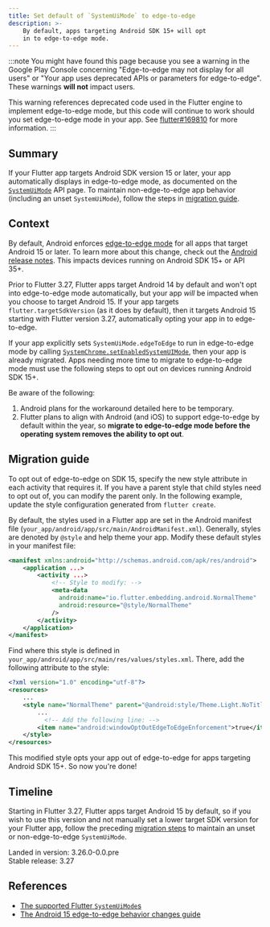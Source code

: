 ```yaml
---
title: Set default of `SystemUiMode` to edge-to-edge
description: >-
    By default, apps targeting Android SDK 15+ will opt
    in to edge-to-edge mode.
---
```


:::note
You might have found this page because you see a warning in the Google Play
Console concerning "Edge-to-edge may not display for all users" or "Your app
uses deprecated APIs or parameters for edge-to-edge". These warnings **will
not** impact users.

This warning references deprecated code used in the Flutter engine to implement
edge-to-edge mode, but this code will continue to work should you set
edge-to-edge mode in your app. See [flutter#169810] for more information.
:::

## Summary

If your Flutter app targets Android SDK version 15 or later,
your app automatically displays in edge-to-edge mode,
as documented on the [`SystemUiMode`][] API page.
To maintain non-edge-to-edge app behavior
(including an unset `SystemUiMode`),
follow the steps in [migration guide](#migration-guide).

[`SystemUiMode`]: {{site.api}}/flutter/services/SystemUiMode.html

## Context

By default, Android enforces [edge-to-edge mode][] for all apps that
target Android 15 or later.
To learn more about this change, check out the [Android release notes][].
This impacts devices running on Android SDK 15+ or API 35+.

Prior to Flutter 3.27, Flutter apps target Android 14 by default and
won't opt into edge-to-edge mode automatically, but
your app _will_ be impacted when you choose to target Android 15.
If your app targets `flutter.targetSdkVersion` (as it does by default),
then it targets Android 15 starting with Flutter version 3.27,
automatically opting your app in to edge-to-edge.

If your app explicitly sets `SystemUiMode.edgeToEdge` to run in
edge-to-edge mode by calling [`SystemChrome.setEnabledSystemUIMode`][],
then your app is already migrated. Apps needing more time to migrate to
edge-to-edge mode must use the following steps to opt out on
devices running Android SDK 15+.

Be aware of the following:

 1. Android plans for the workaround detailed here to be temporary.
 2. Flutter plans to align with Android (and iOS) to
    support edge-to-edge by default within the year, so
    **migrate to edge-to-edge mode before the operating system
    removes the ability to opt out**.

[edge-to-edge mode]: {{site.android-dev}}/develop/ui/views/layout/edge-to-edge
[Android release notes]: {{site.android-dev}}/about/versions/15/behavior-changes-15#edge-to-edge
[`SystemChrome.setEnabledSystemUIMode`]: {{site.api}}/flutter/services/SystemChrome/setEnabledSystemUIMode.html

## Migration guide

To opt out of edge-to-edge on SDK 15, specify
the new style attribute in each activity that requires it.
If you have a parent style that child styles need to opt out of,
you can modify the parent only.
In the following example,
update the style configuration generated from `flutter create`.

By default, the styles used in a Flutter app are set in
the Android manifest file (`your_app/android/app/src/main/AndroidManifest.xml`).
Generally, styles are denoted by `@style` and help theme your app.
Modify these default styles in your manifest file:

```xml title="AndroidManifest.xml" highlightLines=5-8
<manifest xmlns:android="http://schemas.android.com/apk/res/android">
    <application ...>
        <activity ...>
            <!-- Style to modify: -->
            <meta-data
              android:name="io.flutter.embedding.android.NormalTheme"
              android:resource="@style/NormalTheme"
            />
        </activity>
    </application>
</manifest>
```

Find where this style is defined in
`your_app/android/app/src/main/res/values/styles.xml`.
There, add the following attribute to the style:

```xml title="styles.xml" highlightLines=7
<?xml version="1.0" encoding="utf-8"?>
<resources>
    ...
    <style name="NormalTheme" parent="@android:style/Theme.Light.NoTitleBar">
        ...
	      <!-- Add the following line: -->
        <item name="android:windowOptOutEdgeToEdgeEnforcement">true</item>
    </style>
</resources>
```

This modified style opts your app out of edge-to-edge for
apps targeting Android SDK 15+.
So now you're done!

## Timeline

Starting in Flutter 3.27, Flutter apps target Android 15 by default, so
if you wish to use this version and not manually set
a lower target SDK version for your Flutter app,
follow the preceding [migration steps](#migration-guide) to
maintain an unset or non-edge-to-edge `SystemUiMode`.

Landed in version: 3.26.0-0.0.pre<br>
Stable release: 3.27

## References

* [The supported Flutter `SystemUiMode`s][]
* [The Android 15 edge-to-edge behavior changes guide][]

[The supported Flutter `SystemUiMode`s]: {{site.api}}/flutter/services/SystemUiMode.html
[The Android 15 edge-to-edge behavior changes guide]: {{site.android-dev}}/about/versions/15/behavior-changes-15#edge-to-edge
[flutter#169810]: https://github.com/flutter/flutter/issues/169810
